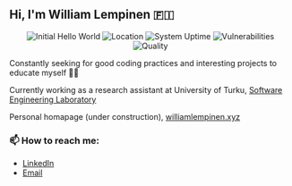 ## Hi, I'm William Lempinen 🇫🇮

<p align="center">
    <img alt="Initial Hello World" src="https://img.shields.io/badge/last_major_release-sep._2000-important" />
    <img alt="Location" src="https://img.shields.io/badge/current_index-Turku-blue" />
    <img alt="System Uptime" src="https://img.shields.io/badge/system_uptime-caffeine_dependent-yellowgreen" />
    <img alt="Vulnerabilities" src="https://img.shields.io/badge/vulnerabilities-high-critical" />
    <img alt="Quality" src="https://img.shields.io/badge/code_quality-mayby-success" />
</p>

Constantly seeking for good coding practices and interesting projects to educate myself 🕵️‍♂️

Currently working as a research assistant at University of Turku, [Software Engineering Laboratory](https://tt.utu.fi/sweng/)

Personal homapage (under construction), [williamlempinen.xyz](https://williamlempinen.xyz)

### 📫 How to reach me:

- [LinkedIn](www.linkedin.com/in/william-lempinen-0b6ba625a)
- [Email](mailto:wlempin@gmail.com)
